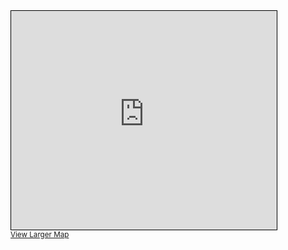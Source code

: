 <iframe width="425" height="350" frameborder="0" scrolling="no" marginheight="0" marginwidth="0" src="https://www.openstreetmap.org/export/embed.html?bbox=-82.50183105468751%2C-1.4774973547127075%2C-75.25085449218751%2C3.4969723824003514&amp;layer=mapnik" style="border: 1px solid black"></iframe><br/><small><a href="https://www.openstreetmap.org/#map=8/1.011/-78.876">View Larger Map</a></small>